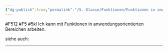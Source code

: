 ```yaml
---
{"dg-publish":true,"permalink":"/5. Klasse/Funktionen/Funktionen in anwendungsorientierten Bereichen/"}
---
```


#F512 #F5 #5kl
Ich kann mit Funktionen in anwendungsorientierten Bereichen arbeiten.

siehe auch:
___
